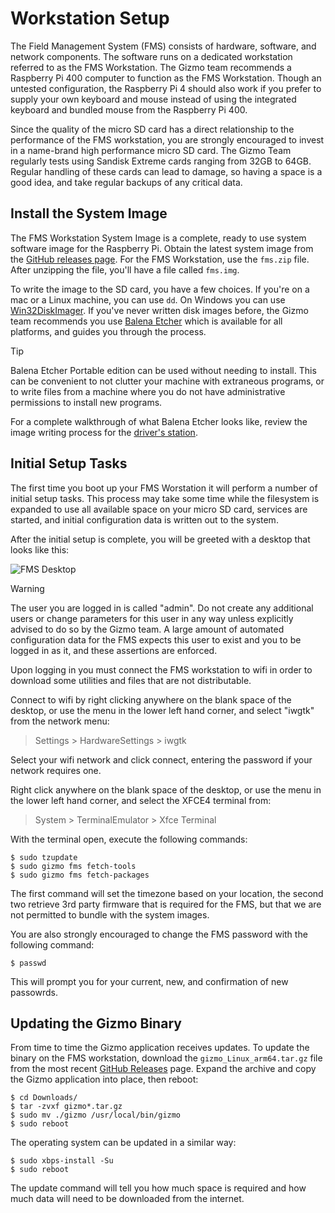 # Workstation Setup

The Field Management System (FMS) consists of hardware, software, and
network components.  The software runs on a dedicated workstation
referred to as the FMS Workstation.  The Gizmo team recommends a
Raspberry Pi 400 computer to function as the FMS Workstation.  Though
an untested configuration, the Raspberry Pi 4 should also work if you
prefer to supply your own keyboard and mouse instead of using the
integrated keyboard and bundled mouse from the Raspberry Pi 400.

Since the quality of the micro SD card has a direct relationship to
the performance of the FMS workstation, you are strongly encouraged to
invest in a name-brand high performance micro SD card.  The Gizmo Team
regularly tests using Sandisk Extreme cards ranging from 32GB to 64GB.
Regular handling of these cards can lead to damage, so having a space
is a good idea, and take regular backups of any critical data.

## Install the System Image

The FMS Workstation System Image is a complete, ready to use system
software image for the Raspberry Pi.  Obtain the latest system image
from the [GitHub releases
page](https://github.com/gizmo-platform/gizmo/releases/).  For the FMS
Workstation, use the `fms.zip` file.  After unzipping the file, you'll
have a file called `fms.img`.

To write the image to the SD card, you have a few choices.  If you're
on a mac or a Linux machine, you can use `dd`.  On Windows you can use
[Win32DiskImager](https://win32diskimager.org/).  If you've never
written disk images before, the Gizmo team recommends you use [Balena
Etcher](https://etcher.balena.io/) which is available for all
platforms, and guides you through the process.

> [!TIP]
>
> Balena Etcher Portable edition can be used without needing to
> install.  This can be convenient to not clutter your machine with
> extraneous programs, or to write files from a machine where you do
> not have administrative permissions to install new programs.

For a complete walkthrough of what Balena Etcher looks like, review
the image writing process for the [driver's
station](../startup/ds.md#software-installation).

## Initial Setup Tasks

The first time you boot up your FMS Worstation it will perform a
number of initial setup tasks.  This process may take some time while
the filesystem is expanded to use all available space on your micro SD
card, services are started, and initial configuration data is written
out to the system.

After the initial setup is complete, you will be greeted with a
desktop that looks like this:

![FMS Desktop](/img/fms_desktop.png)

> [!WARNING]
>
> The user you are logged in is called "admin".  Do not create any
> additional users or change parameters for this user in any way
> unless explicitly advised to do so by the Gizmo team.  A large
> amount of automated configuration data for the FMS expects this user
> to exist and you to be logged in as it, and these assertions are
> enforced.

Upon logging in you must connect the FMS workstation to wifi in order
to download some utilities and files that are not distributable.

Connect to wifi by right clicking anywhere on the blank space of the
desktop, or use the menu in the lower left hand corner, and select
"iwgtk" from the network menu:

> Settings > HardwareSettings > iwgtk

Select your wifi network and click connect, entering the password if
your network requires one.

Right click anywhere on the blank space of the desktop, or use the
menu in the lower left hand corner, and select the XFCE4 terminal
from:

> System > TerminalEmulator > Xfce Terminal

With the terminal open, execute the following commands:

```
$ sudo tzupdate
$ sudo gizmo fms fetch-tools
$ sudo gizmo fms fetch-packages
```

The first command will set the timezone based on your location, the
second two retrieve 3rd party firmware that is required for the FMS,
but that we are not permitted to bundle with the system images.

You are also strongly encouraged to change the FMS password with the
following command:

```
$ passwd
```

This will prompt you for your current, new, and confirmation of new
passowrds.


## Updating the Gizmo Binary

From time to time the Gizmo application receives updates.  To update
the binary on the FMS workstation, download the
`gizmo_Linux_arm64.tar.gz` file from the most recent [GitHub
Releases](https://github.com/gizmo-platform/gizmo/releases) page.
Expand the archive and copy the Gizmo application into place, then
reboot:

```
$ cd Downloads/
$ tar -zvxf gizmo*.tar.gz
$ sudo mv ./gizmo /usr/local/bin/gizmo
$ sudo reboot
```

The operating system can be updated in a similar way:

```
$ sudo xbps-install -Su
$ sudo reboot
```

The update command will tell you how much space is required and how
much data will need to be downloaded from the internet.
